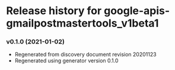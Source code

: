 # Release history for google-apis-gmailpostmastertools_v1beta1

### v0.1.0 (2021-01-02)

* Regenerated from discovery document revision 20201123
* Regenerated using generator version 0.1.0

